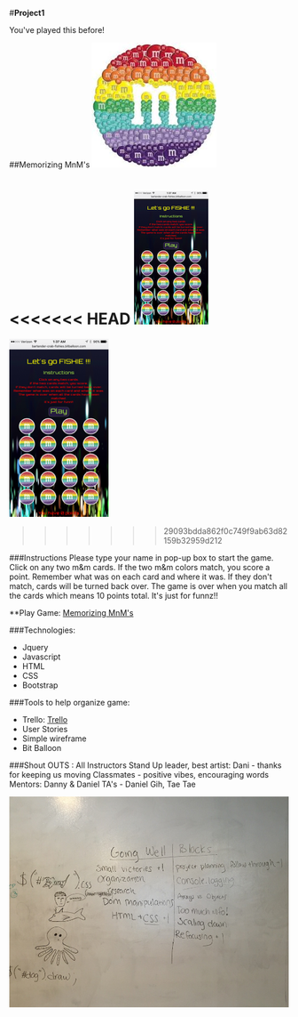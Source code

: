 #**Project1**

You've played this before!

##Memorizing MnM's
![alt tag](mnm.jpg)

<<<<<<< HEAD
![alt tag](fishie.png)
=======
![alt tag](fishie.jpg)
>>>>>>> 29093bdda862f0c749f9ab63d82159b32959d212

###Instructions
Please type your name in pop-up box to start the game.
Click on any two m&m cards.
If the two m&m colors match, you score a point.
Remember what was on each card and where it was.
If they don't match, cards will be turned back over.
The game is over when you match all the cards which means 10 points total.
It's just for funnz!!

**Play Game: [Memorizing MnM's](http://bartender-crab-fishies.bitballoon.com/)

###Technologies:
* Jquery
* Javascript
* HTML
* CSS
* Bootstrap

###Tools to help organize game:
* Trello: [Trello](https://trello.com/b/SgIVeMEd/project-1-memory-game)
* User Stories
* Simple wireframe
* Bit Balloon

###Shout OUTS :
All Instructors
Stand Up leader, best artist: Dani - thanks for keeping us moving
Classmates - positive vibes, encouraging words
Mentors: Danny & Daniel
TA's - Daniel Gih, Tae Tae


![alt tag](dani-draw.jpg)

